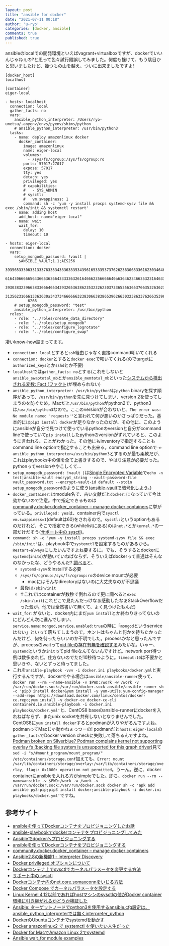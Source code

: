 ```yaml
---
layout: post
title: "ansible for docker"
date: "2021-07-11 00:18"
author: 'u-ryo'
categories: [docker, ansible]
comments: true
published: true
---
```

ansibleのlocalでの開発環境といえばvagrant+virtualboxですが、dockerでいいんじゃねぇの?と思って色々試行錯誤してみました。何度も挫けて、もう駄目かと思いましたけど、幾つもの山を越え、ついに出来ましたですよ!

```yaml: docker.ini
[docker_host]
localhost

[container]
eiger-local
```

```yaml: playbooks/docker.yml
- hosts: localhost
  connection: local
  gather_facts: no
  vars:
    ansible_python_interpreter: /Users/ryo-umetsu/.anyenv/envs/pyenv/shims/python
    # ansible_python_interpreter: /usr/bin/python3
  tasks:
    - name: deploy amazonlinux docker
      docker_container:
        image: amazonlinux
        name: eiger-local
        volumes:
          - /sys/fs/cgroup:/sys/fs/cgroup:ro
        ports: 57017:27017
        expose: 57017
        tty: yes
        detach: yes
        privileged: yes
        # capabilities:
        #   - SYS_ADMIN
        # sysctl:
        #   vm.swappiness: 1
        command: sh -c 'yum -y install procps systemd-sysv file && exec /sbin/init && systemctl restart'
    - name: adding host
      add_host: name="eiger-local"
    - name: wait
      wait_for:
        delay: 10
        timeout: 10

- hosts: eiger-local
  connection: docker
  vars:
    setup_mongodb_password: !vault |
      $ANSIBLE_VAULT;1.1;AES256
          39356533306331333763353433363335343961653335373762623630653361623034646232633837
          6164306666656436653636643333363261646662356666640a636462346635323164633365376637
          39303832396638336664653439326536386235323262303733653563653766353263623032386538
          3135623166613363630a343734666666323830663838653962663032386337626635396563383230
          6266
    # setup_mongodb_password: "test"
    ansible_python_interpreter: /usr/bin/python
  roles:
    - role: "../roles/create_data_directory"
    - role: "../roles/setup_mongodb"
    - role: "../roles/configure_logrotate"
    - role: "../roles/configure_swap"
```

凄いknow-how詰まってます。

- `connection: local`とすると`ssh`経由じゃなく直接command叩いてくれる
- `connection: docker`とすると`docker exec`で叩いてくれる(のでtargetに`authorized_keys`とか`sshd`とか不要)
- `localhost`では`gather_facts: no`とする(これをしないと`ansible_swaptotal_mb`とか`ansible_memtotal_mb`といった[システムから検出される変数: Fact (ファクト)](https://docs.ansible.com/ansible/2.9_ja/user_guide/playbooks_variables.html#fact)が埋められない)
- `ansible_python_interpreter: /usr/bin/python3`は`python` binaryを探す順序があって、`/usr/bin/python`を先に見つけてしまい、version 2を使ってしまうのを防ぐため。Macだと`/usr/bin/python`がpython2で、python3は`/usr/bin/python3`なので。ここのversionが合わないと、`The error was: No module named 'requests'"`と言われて何が悪いのかさっぱりだった。基本的には`pip3 install docker`が足りなかったのだが、その他に、このようにansibleが自分で見つけて使っているpythonのversionと自分がcommand lineで使っていて`pip install`したpythonのversionがずれていると、このように言われる、ことがわかった。その他にもinventoryで指定することもcommand line optionで指定することも出来る。command line optionで`-e ansible_python_interpreter=/usr/bin/python3`とするのが最も柔軟だが、これはplaybooks中の値を全て上書きするので、やはり注意が必要だった。pythonってversionややこしくて...
- `setup_mongodb_password: !vault |`は[Single Encrypted Variable](https://docs.ansible.com/ansible/2.9/user_guide/playbooks_vault.html#single-encrypted-variable)で`echo -n test|ansible-vault encrypt_string --vault-password-file vault_password.txt --encrypt-vault-id default --stdin setup_mongodb_password`のように使う([ansible-vaultで暗号化しよう。](https://qiita.com/park-jh/items/91bf48848e366c79a61b#variable%E3%82%921%E9%A0%85%E7%9B%AE%E3%81%A0%E3%81%91%E6%9A%97%E5%8F%B7%E5%8C%96%E3%81%99%E3%82%8B))
- `docker_container:`はmodule名で、古い文献だと`docker:`になっていて今は効かないので注意。中で指定できるものは[community.docker.docker_container – manage docker containers](https://docs.ansible.com/ansible/latest/collections/community/docker/docker_container_module.html#ansible-collections-community-docker-docker-container-module)に挙がっている。`privileged: yes`は、container内で`sysctl vm.swappiness=1`(defaultは60)をされるので。`sysctl:`というoptionもあるのだけれど、そこで指定できる(whitelistにある)のは`net.*`とか`kernel.*`の一部だけだそう([サポート中の sysctl](https://docs.docker.jp/engine/reference/commandline/run.html#currently-supprted-sysctls))。
- `command: sh -c 'yum -y install procps systemd-sysv file && exec /sbin/init'`は、playbook中で`systemctl`を設定するものがあるから。`Restart=always`にしたいんですよね要するに。でも、そうするとdockerに`systemd`(`initd`)が動いていねばならず、そういえばdockerって普通はそんなのなかったな、どうやるんだ? [調べる](https://qiita.com/mach3/items/33f2b234babe679c759f)と、
  - `systemd-sysv`をinstallする必要
  - `/sys/fs/cgroup:/sys/fs/cgroup:ro`のdevice mountが必要
    - macにはそんなdirectoryはないのに大丈夫なのが不思議
  - 最後は`/sbin/init`
  - ↑これではcontainerが数秒で倒れるので更に調べると`exec /sbin/init`(これどこで見たんだっけなぁ感動したなぁStackOverflowだった気が。他では全然書いて無くて、よく見つけたもんだ)
- `wait_for:`がないと、docker内にまだ`yum install`とか終わりきってないのにどんどん次に進んでしまい、`service.name:mongod,service.enabled:true`の時に「`mongod`というserviceはない」といって落ちてしまうので。ホントはちゃんと何かを待ちたかったんだけど、何を待ったらいいのか不明でした。processかなと思ったんですが、processのwaitって[pid fileの存在有無を確認する](https://www.middlewareinventory.com/blog/ansible-wait_for-examples/)みたいな。いゃー、`systemd`というか`init`ってpid fileなんてないんですけど。network port待つ例は数多あれど。仕方ないのでただ10秒待つように。`timeout:10`は不要かと思いきや、ないとずっと待ってました。
- これを`ansible-playbook -vvv -i docker.ini playbooks/docker.yml`と実行するんですが、dockerでやる場合は`ansible/ansible-runner`使って、`docker run --rm --name=ansible -v $PWD:/work -w /work -v /var/run/docker.sock:/var/run/docker.sock ansible/ansible-runner sh -c 'pip3 install docker&yum install -y yum-utils;yum-config-manager --add-repo https://download.docker.com/linux/centos/docker-ce.repo;yum install -y docker-ce docker-ce-cli containerd.io;ansible-playbook -i docker.ini playbooks/docker.yml'`と、CentOS8 baseのansible-runnerにdockerを入れねばならず、またunix socketを共有しないとなりませんでした。CentOS8に`yum install docker`するとpodmanが入りやがるんですよね。podmanってMacじゃ動かねぇっつーの! podmanだと`hosts:eiger-local`の`gather_facts`でDocker version checkに失敗して落ちるんですよね。[Podman broken on Silverblue? Podman complains kernel not supporting overlay fs (backing file system is unsupported for this graph driver)](https://discussion.fedoraproject.org/t/podman-broken-on-silverblue-podman-complains-kernel-not-supporting-overlay-fs-backing-file-system-is-unsupported-for-this-graph-driver/25403/2)見て`sed -i "s/#mount_program/mount_program/" /etc/containers/storage.conf`加えても、`Error: mount /var/lib/containers/storage/overlay:/var/lib/containers/storage/overlay, flags: 0x1000: operation not permitted`。うーん。逆に、docker containerにansibleを入れる方がsimpleでした。即ち、`docker run --rm --name=ansible -v $PWD:/work -w /work -v /var/run/docker.sock:/var/run/docker.sock docker sh -c 'apk add ansible py3-pip;pip3 install docker;ansible-playbook -i docker.ini playbooks/docker.yml'`ですね。

## 参考サイト

- [ansibleを使ってDockerコンテナをプロビジョニングしたお話](https://techblog.gmo-ap.jp/2016/09/23/docker%E3%82%92%E4%BD%BF%E3%81%A3%E3%81%A6%E3%82%B3%E3%83%B3%E3%83%86%E3%83%8A%E3%82%92ansible%E3%81%A7%E3%83%97%E3%83%AD%E3%83%93%E3%82%B8%E3%83%A7%E3%83%8B%E3%83%B3%E3%82%B0%E3%81%97%E3%81%9F/)
- [ansible-playbookでdockerコンテナをプロビジョニングしてみた](https://qiita.com/gosarami/items/e1600292aa260444d3df)
- [Ansibleでdockerへプロビジョニングする](https://inamuu.com/ansible%E3%81%A7docker%E3%81%B8%E3%83%97%E3%83%AD%E3%83%93%E3%82%B8%E3%83%A7%E3%83%8B%E3%83%B3%E3%82%B0%E3%81%99%E3%82%8B/)
- [ansibleを使ってDockerコンテナをプロビジョニングする](https://techblog.gmo-ap.jp/wp-content/uploads/2016/09/77a5ba13cea567e2af8323cbfa5a2286.pdf)
- [community.docker.docker_container – manage docker containers](https://docs.ansible.com/ansible/latest/collections/community/docker/docker_container_module.html#ansible-collections-community-docker-docker-container-module)
- [Ansible2.8の新機能1 - Interpreter Discovery](https://rheb.hatenablog.com/entry/ansible_interpreter_discovery)
- [Docker privileged オプションについて](https://qiita.com/muddydixon/items/d2982ab0846002bf3ea8)
- [Dockerコンテナ上でsysctlでカーネルパラメータを変更する方法](https://qiita.com/osamunmun/items/1786aac5904439522d72)
- [サポート中の sysctl](https://docs.docker.jp/engine/reference/commandline/run.html#currently-supprted-sysctls)
- [Dockerコンテナ内のnet.core.somaxconnをいじる方法](https://qiita.com/ma2shita/items/f1a68a3f909c5cee7869)
- [Docker Compose でカーネルパラメータを設定する](https://blog.ymyzk.com/2017/01/docker-compose-sysctls/)
- [Linux Kernel 4.12以前であればhostマシンのsysctlの値がDocker container環境に引き継がれるかどうか検証した](https://moznion.hatenadiary.com/entry/2018/09/01/224626)
- [Ansible: ターゲットノードでpython3を使用するansible.cfg設定は、ansible_python_interpreterでは無くinterpreter_python](https://qiita.com/hiroyuki_onodera/items/398c1331b157e5b4b588)
- [DockerのUbuntuコンテナでsystemdを動かす](https://kamatama41.hatenablog.com/entry/2019/06/17/001009)
- [Docker amazonlinux2 で systemctl を使いたい人生だった](https://qiita.com/mach3/items/33f2b234babe679c759f)
- [Docker for MacでAmazon Linux 2でsystemd](https://qiita.com/kawanet/items/d856b7b9eb8ceccac4d7)
- [Ansible wait_for module examples](https://www.middlewareinventory.com/blog/ansible-wait_for-examples/)
